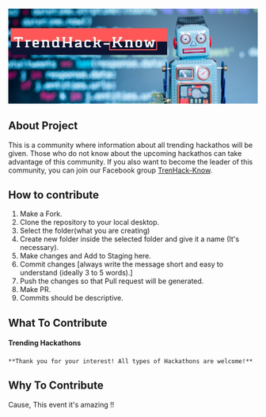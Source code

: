 
<p align="center">
  <img src="https://github.com/ShravanMeena/TrendHackKnow/blob/master/TrendHackKnowLogo.jpg?raw=true" alt="TrendHackKnowLogo"/>
</p>

## About Project

This is a community where information about all trending hackathos will be given. Those who do not know about the upcoming hackathos can take advantage of this community. If you also want to become the leader of this community, you can join our Facebook group [TrenHack-Know](https://www.facebook.com/groups/934603130244634/).

## How to contribute
 1. Make a Fork.
 2. Clone the repository to your local desktop.
 3. Select the folder(what you are creating)
 4. Create new folder inside the selected folder and give it a name (It's necessary).
 5. Make changes and Add to Staging here.
 6. Commit changes [always write the message short and easy to understand (ideally 3 to 5 words).]
 7. Push the changes so that Pull request will be generated.
 8. Make PR.
 9. Commits should be descriptive.

## What To Contribute

#### Trending Hackathons



```**Thank you for your interest! All types of Hackathons are welcome!**```

## Why To Contribute

Cause, This event it's amazing !!

